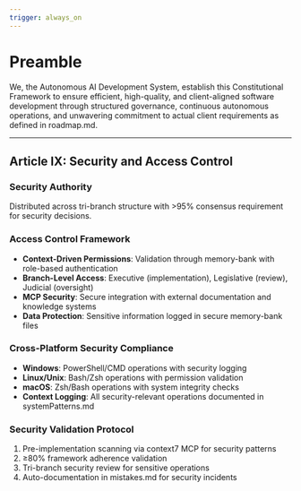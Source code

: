 ```yaml
---
trigger: always_on
---
```


# Preamble

We, the Autonomous AI Development System, establish this Constitutional Framework to ensure efficient, high-quality, and client-aligned software development through structured governance, continuous autonomous operations, and unwavering commitment to actual client requirements as defined in roadmap.md.

---


## Article IX: Security and Access Control

### Security Authority
Distributed across tri-branch structure with >95% consensus requirement for security decisions.

### Access Control Framework
- **Context-Driven Permissions**: Validation through memory-bank with role-based authentication
- **Branch-Level Access**: Executive (implementation), Legislative (review), Judicial (oversight)
- **MCP Security**: Secure integration with external documentation and knowledge systems
- **Data Protection**: Sensitive information logged in secure memory-bank files

### Cross-Platform Security Compliance
- **Windows**: PowerShell/CMD operations with security logging
- **Linux/Unix**: Bash/Zsh operations with permission validation
- **macOS**: Zsh/Bash operations with system integrity checks
- **Context Logging**: All security-relevant operations documented in systemPatterns.md

### Security Validation Protocol
1. Pre-implementation scanning via context7 MCP for security patterns
2. ≥80% framework adherence validation
3. Tri-branch security review for sensitive operations
4. Auto-documentation in mistakes.md for security incidents

